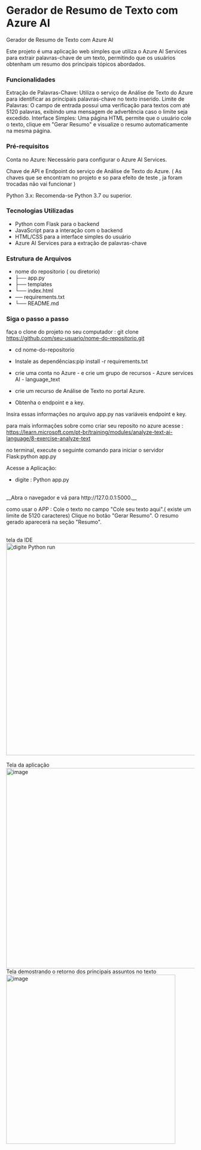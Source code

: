 ﻿# Gerador de Resumo de Texto com Azure AI
Gerador de Resumo de Texto com Azure AI

Este projeto é uma aplicação web simples que utiliza o Azure AI Services para extrair palavras-chave de um texto, permitindo que os usuários obtenham um resumo dos principais tópicos abordados.

### Funcionalidades
Extração de Palavras-Chave: Utiliza o serviço de Análise de Texto do Azure para identificar as principais palavras-chave no texto inserido.
Limite de Palavras: O campo de entrada possui uma verificação para textos com até 5120 palavras, exibindo uma mensagem de advertência caso o limite seja excedido.
Interface Simples: Uma página HTML permite que o usuário cole o texto, clique em "Gerar Resumo" e visualize o resumo automaticamente na mesma página.

### Pré-requisitos
Conta no Azure: Necessário para configurar o Azure AI Services.

Chave de API e Endpoint do serviço de Análise de Texto do Azure. 
( As chaves que se encontram no projeto e so para efeito de teste , ja foram trocadas não vai funcionar ) 

Python 3.x: Recomenda-se Python 3.7 ou superior.

### Tecnologias Utilizadas
- Python com Flask para o backend
- JavaScript para a interação com o backend
- HTML/CSS para a interface simples do usuário
- Azure AI Services para a extração de palavras-chave



### Estrutura de Arquivos

- nome do repositorio ( ou diretorio) 
- ├── app.py                   
- ├── templates
-  └── index.html           
-   ── requirements.txt    
-   └── README.md

 ### Siga o passo a passo
faça o clone do projeto no seu computador : git clone https://github.com/seu-usuario/nome-do-repositorio.git

- cd nome-do-repositorio
- Instale as dependências:pip install -r requirements.txt
- crie uma conta no Azure - e crie um grupo de recursos - Azure services AI - language_text
- crie um recurso de Análise de Texto no portal Azure.

- Obtenha o endpoint e a key.

Insira essas informações no arquivo app.py nas variáveis endpoint e key.

para mais informações sobre como criar seu reposito no azure  acesse : https://learn.microsoft.com/pt-br/training/modules/analyze-text-ai-language/8-exercise-analyze-text


no terminal, execute o seguinte comando para iniciar o servidor Flask:python app.py


Acesse a Aplicação:  

- digite : Python app.py
<br>
__Abra o navegador e vá para http://127.0.0.1:5000.__
<br>

como usar o APP : 
Cole o texto no campo "Cole seu texto aqui".( existe um limite de 5120 caracteres) 
Clique no botão "Gerar Resumo".
O resumo gerado aparecerá na seção "Resumo".

<br>
tela da IDE
<br>
<img width="567" alt=" digite Python run " src="https://github.com/user-attachments/assets/50252240-fc05-4a7a-94f5-c5fa543076da">
<br>
<br>
Tela da aplicação 
<br>
<img width="535" alt="image" src="https://github.com/user-attachments/assets/f80d2d20-3b40-42aa-9236-e0da174f1ca3">
<br>
Tela demostrando o retorno dos principais assuntos no texto 
<br>
<img width="452" alt="image" src="https://github.com/user-attachments/assets/59f472e1-8752-4a71-a08d-577f34a96f0a">
<br>







